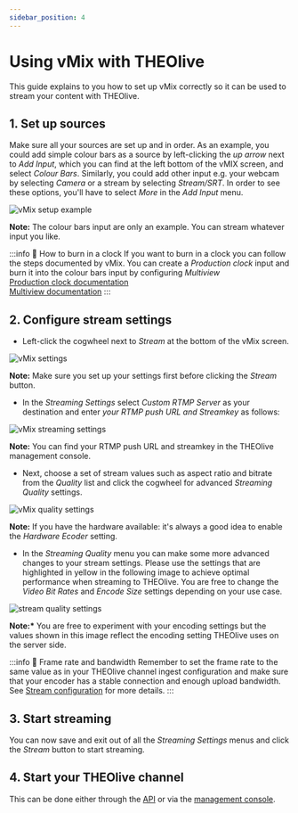 ```yaml
---
sidebar_position: 4
---
```


# Using vMix with THEOlive

This guide explains to you how to set up vMix correctly so it can be used to stream your content with THEOlive.

## 1. Set up sources

Make sure all your sources are set up and in order. As an example, you could add simple colour bars as a source by left-clicking the _up arrow_ next to _Add Input_, which you can find at the left bottom of the vMIX screen, and select _Colour Bars_. Similarly, you could add other input e.g. your webcam by selecting _Camera_ or a stream by selecting _Stream/SRT_. In order to see these options, you'll have to select _More_ in the _Add Input_ menu.

![vMix setup example](https://files.readme.io/bcb0dde-vmix0.png)

**Note:** The colour bars input are only an example. You can stream whatever input you like.

:::info 📘 How to burn in a clock
If you want to burn in a clock you can follow the steps documented by vMix. You can create a _Production clock_ input and burn it into the colour bars input by configuring _Multiview_  
[Production clock documentation](https://www.vmix.com/help23/index.htm?ProductionClocks.html)  
[Multiview documentation](https://www.vmix.com/help23/index.htm?InputSettingsMultiView.html)
:::

## 2. Configure stream settings

- Left-click the cogwheel next to _Stream_ at the bottom of the vMix screen.

![vMix settings](https://files.readme.io/447bd06-vmix1.png)

**Note:** Make sure you set up your settings first before clicking the _Stream_ button.

- In the _Streaming Settings_ select _Custom RTMP Server_ as your destination and enter _your RTMP push URL and Streamkey_ as follows:

![vMix streaming settings](https://files.readme.io/38e11d9-vmix-streaming-setting.PNG)

**Note:** You can find your RTMP push URL and streamkey in the THEOlive management console.

- Next, choose a set of stream values such as aspect ratio and bitrate from the _Quality_ list and click the cogwheel for advanced _Streaming Quality_ settings.

![vMix quality settings](https://files.readme.io/73abc63-vmix3.png)

**Note:** If you have the hardware available: it's always a good idea to enable the _Hardware Ecoder_ setting.

- In the _Streaming Quality_ menu you can make some more advanced changes to your stream settings. Please use the settings that are highlighted in yellow in the following image to achieve optimal performance when streaming to THEOlive. You are free to change the _Video Bit Rates_ and _Encode Size_ settings depending on your use case.

![stream quality settings](https://files.readme.io/fae9921-streaming-quality-settings.jpg)

**Note:\*** You are free to experiment with your encoding settings but the values shown in this image reflect the encoding setting THEOlive uses on the server side.

:::info 🚧 Frame rate and bandwidth
Remember to set the frame rate to the same value as in your THEOlive channel ingest configuration and make sure that your encoder has a stable connection and enough upload bandwidth. See [Stream configuration](../getting-started/stream-configuration.mdx) for more details.
:::

## 3. Start streaming

You can now save and exit out of all the _Streaming Settings_ menus and click the _Stream_ button to start streaming.

## 4. Start your THEOlive channel

This can be done either through the [API](https://developers.theo.live/reference/start-channel) or via the [management console](https://console.theo.live/).
